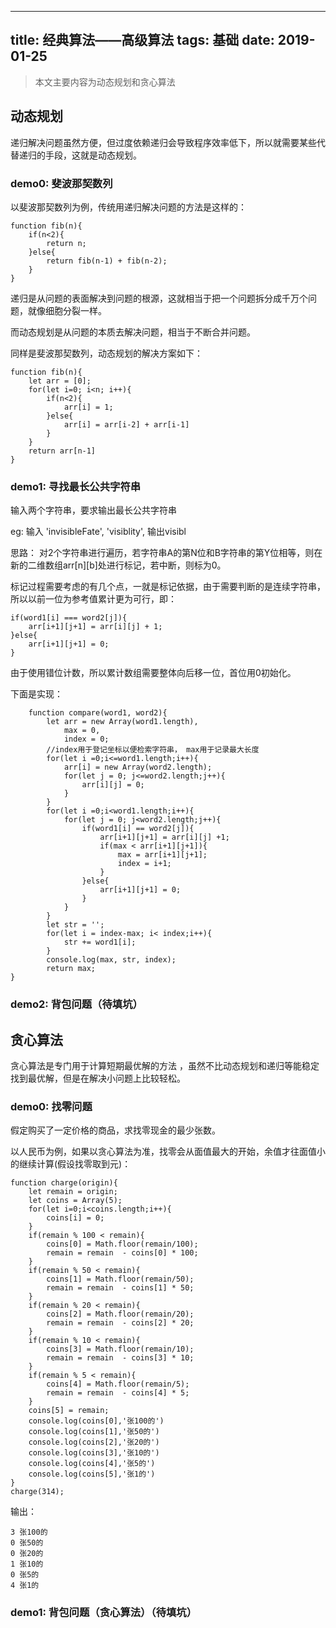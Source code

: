 
---
title: 经典算法——高级算法
tags: 基础
date: 2019-01-25
---

> 本文主要内容为动态规划和贪心算法


## 动态规划 

递归解决问题虽然方便，但过度依赖递归会导致程序效率低下，所以就需要某些代替递归的手段，这就是动态规划。

### demo0: 斐波那契数列 

以斐波那契数列为例，传统用递归解决问题的方法是这样的：

	function fib(n){
		if(n<2){
			return n;
		}else{
			return fib(n-1) + fib(n-2);
		}
	}

递归是从问题的表面解决到问题的根源，这就相当于把一个问题拆分成千万个问题，就像细胞分裂一样。

而动态规划是从问题的本质去解决问题，相当于不断合并问题。

同样是斐波那契数列，动态规划的解决方案如下：

	function fib(n){
		let arr = [0];
		for(let i=0; i<n; i++){
			if(n<2){
				arr[i] = 1;
			}else{
				arr[i] = arr[i-2] + arr[i-1]	
			}
		}
		return arr[n-1]
	}

### demo1: 寻找最长公共字符串

输入两个字符串，要求输出最长公共字符串

eg: 输入 'invisibleFate', 'visiblity', 输出visibl

思路： 对2个字符串进行遍历，若字符串A的第N位和B字符串的第Y位相等，则在新的二维数组arr[n][b]处进行标记，若中断，则标为0。

标记过程需要考虑的有几个点，一就是标记依据，由于需要判断的是连续字符串，所以以前一位为参考值累计更为可行，即：

	if(word1[i] === word2[j]){
		arr[i+1][j+1] = arr[i][j] + 1;
	}else{
		arr[i+1][j+1] = 0;
	}

由于使用错位计数，所以累计数组需要整体向后移一位，首位用0初始化。

下面是实现：
	
		function compare(word1, word2){
			let arr = new Array(word1.length),
				max = 0,
				index = 0; 
			//index用于登记坐标以便检索字符串， max用于记录最大长度
			for(let i =0;i<=word1.length;i++){
				arr[i] = new Array(word2.length);
				for(let j = 0; j<=word2.length;j++){
					arr[i][j] = 0;
				}
			}
			for(let i =0;i<word1.length;i++){
				for(let j = 0; j<word2.length;j++){
					if(word1[i] == word2[j]){
						arr[i+1][j+1] = arr[i][j] +1;
						if(max < arr[i+1][j+1]){
							max = arr[i+1][j+1];
							index = i+1;
						}
					}else{
						arr[i+1][j+1] = 0;
					}
				}
			}
			let str = '';
			for(let i = index-max; i< index;i++){
				str += word1[i];
			}
			console.log(max, str, index);
			return max;
	}




### demo2: 背包问题（待填坑）


## 贪心算法

贪心算法是专门用于计算短期最优解的方法 ，虽然不比动态规划和递归等能稳定找到最优解，但是在解决小问题上比较轻松。

### demo0: 找零问题

假定购买了一定价格的商品，求找零现金的最少张数。

以人民币为例，如果以贪心算法为准，找零会从面值最大的开始，余值才往面值小的继续计算(假设找零取到元)：
	
	function charge(origin){
		let remain = origin;
		let coins = Array(5);
		for(let i=0;i<coins.length;i++){
			coins[i] = 0;
		}
		if(remain % 100 < remain){
			coins[0] = Math.floor(remain/100);
			remain = remain  - coins[0] * 100;
		}
		if(remain % 50 < remain){
			coins[1] = Math.floor(remain/50);
			remain = remain  - coins[1] * 50;
		}
		if(remain % 20 < remain){
			coins[2] = Math.floor(remain/20);
			remain = remain  - coins[2] * 20;
		}
		if(remain % 10 < remain){
			coins[3] = Math.floor(remain/10);
			remain = remain  - coins[3] * 10;
		}
		if(remain % 5 < remain){
			coins[4] = Math.floor(remain/5);
			remain = remain  - coins[4] * 5;
		}
		coins[5] = remain;
		console.log(coins[0],'张100的')
		console.log(coins[1],'张50的')
		console.log(coins[2],'张20的')
		console.log(coins[3],'张10的')
		console.log(coins[4],'张5的')
		console.log(coins[5],'张1的')
	}
	charge(314);

输出：

	3 张100的
	0 张50的
	0 张20的
	1 张10的
	0 张5的
	4 张1的



### demo1: 背包问题（贪心算法）（待填坑）

